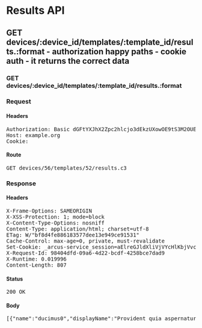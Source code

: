 # Results API

## GET devices/:device_id/templates/:template_id/results.:format - authorization happy paths - cookie auth - it returns the correct data

### GET devices/:device_id/templates/:template_id/results.:format
### Request

#### Headers

<pre>Authorization: Basic dGFtYXJhX2Zpc2hlcjo3dEkzUXowOE9tS3M2OUE=
Host: example.org
Cookie: </pre>

#### Route

<pre>GET devices/56/templates/52/results.c3</pre>

### Response

#### Headers

<pre>X-Frame-Options: SAMEORIGIN
X-XSS-Protection: 1; mode=block
X-Content-Type-Options: nosniff
Content-Type: application/html; charset=utf-8
ETag: W/&quot;bf8d4fe886183577dee13e949ce91531&quot;
Cache-Control: max-age=0, private, must-revalidate
Set-Cookie: _arcus-service_session=aElreGJldXliVjVYcHlKbjVvcXRuVGZ6UHZPZG1UMVBwS0tMdGlEV3RwU2VGZGpMSkpYUGJhcFJqUk9IZDJyM1hBZFE5MElsMUZqZE9venRYQzkvNHc9PS0tZHNqUkhya1FTbm9tYkFaUmZxQ1dhZz09--e4212fb96310ef7810cfc9840caa5b6fcbc8612e; path=/; HttpOnly
X-Request-Id: 98404dfd-09a6-4d22-bcdf-4258bce7dad9
X-Runtime: 0.019996
Content-Length: 807</pre>

#### Status

<pre>200 OK</pre>

#### Body

<pre>[{"name":"ducimus0","displayName":"Provident quia aspernatur fugit reprehenderit laborum ad ut.0"},{"name":"hic1","displayName":"Non et vitae atque.1"},{"name":"sunt2","displayName":"Et deleniti qui incidunt occaecati fugit qui mollitia.2"},{"name":"qui3","displayName":"Et culpa ipsa voluptas voluptatem deleniti cumque libero.3"},{"name":"sint4","displayName":"Est omnis eligendi dolores.4"},{"name":"vitae5","displayName":"Assumenda eveniet rerum illum accusamus ducimus.5"},{"name":"esse6","displayName":"Ut ut ea est corporis iure commodi eligendi quos.6"},{"name":"sit7","displayName":"Adipisci atque totam voluptas laudantium esse sed aperiam molestiae.7"},{"name":"hic8","displayName":"Exercitationem dicta laudantium quas est.8"},{"name":"nemo9","displayName":"Molestiae hic voluptatem impedit.9"}]</pre>

